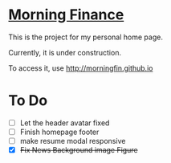 # [Morning Finance](http://morningfin.github.io)

This is the project for my personal home page.

Currently, it is under construction.

To access it, use http://morningfin.github.io

# To Do

- [ ] Let the header avatar fixed
- [ ] Finish homepage footer
- [ ] make resume modal responsive
- [X] ~~Fix News Background image Figure~~